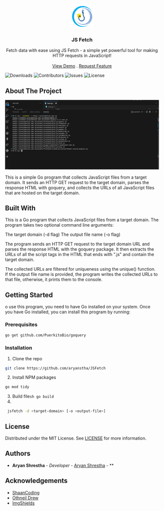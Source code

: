<br/>
<p align="center">
  <a href="https://github.com/aryanstha/JS Fetch">
    <img src="https://github.com/Aryanstha/JSFetch/blob/main/logos.png?raw=true" alt="Logo" width="80" height="80">
  </a>

  <h3 align="center">JS Fetch</h3>

  <p align="center">
    Fetch data with ease using JS Fetch - a simple yet powerful tool for making HTTP requests in JavaScript!
    <br/>
    <br/>
    <a href="https://github.com/aryanstha/JSFetch">View Demo</a>
    .
    <a href="https://github.com/aryanstha/JSFetch/issues">Request Feature</a>
  </p>
</p>

![Downloads](https://img.shields.io/github/downloads/ShaanCoding/ReadME-Generator/total) ![Contributors](https://img.shields.io/github/contributors/ShaanCoding/ReadME-Generator?color=dark-green) ![Issues](https://img.shields.io/github/issues/ShaanCoding/ReadME-Generator) ![License](https://img.shields.io/github/license/ShaanCoding/ReadME-Generator) 

## About The Project

![Screen Shot](https://github.com/Aryanstha/JSFetch/blob/main/demo.PNG?raw=true)

This is a simple Go program that collects JavaScript files from a target domain. It sends an HTTP GET request to the target domain, parses the response HTML with goquery, and collects the URLs of all JavaScript files that are hosted on the target domain.

## Built With

This is a Go program that collects JavaScript files from a target domain. The program takes two optional command line arguments:

The target domain (-d flag)
The output file name (-o flag)

The program sends an HTTP GET request to the target domain URL and parses the response HTML with the goquery package. It then extracts the URLs of all the script tags in the HTML that ends with ".js" and contain the target domain.

The collected URLs are filtered for uniqueness using the unique() function. If the output file name is provided, the program writes the collected URLs to that file, otherwise, it prints them to the console.

## Getting Started

o use this program, you need to have Go installed on your system. Once you have Go installed, you can install this program by running:

### Prerequisites


```bash
go get github.com/PuerkitoBio/goquery
```

### Installation

1. Clone the repo

```sh
git clone https://github.com/aryanstha/JSFetch
```

2. Install NPM packages

```sh
go mod tidy
```

3. Build file```sh go build```
4.
```sh
 jsfetch -d <target-domain> [-o <output-file>]
```

## License

Distributed under the MIT License. See [LICENSE](https://github.com/aryanstha/JSFetch/blob/main/LICENSE.md) for more information.

## Authors

* **Aryan Shrestha** - *Developer* - [Aryan Shrestha](https://github.com/aryanstha) - **

## Acknowledgements

* [ShaanCoding](https://github.com/ShaanCoding/)
* [Othneil Drew](https://github.com/othneildrew/Best-README-Template)
* [ImgShields](https://shields.io/)
